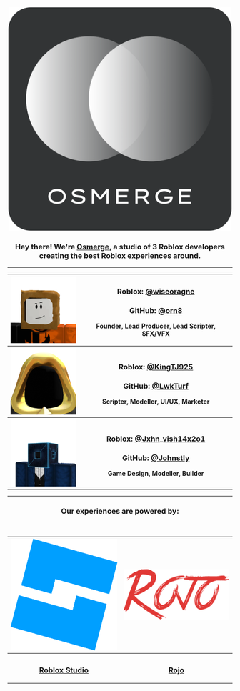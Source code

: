 <div align="center">
<a href="https://www.roblox.com/groups/16254996/Osmerge"><img src="https://raw.githubusercontent.com/Osmerge/.github/refs/heads/main/profile/osmsname.png" width="500" height="500" title="Osmerge Logo" alt="Osmerge Logo"></a>

<h3>Hey there! We're <a href="https://www.roblox.com/groups/16254996/Osmerge">Osmerge</a>, a studio of 3 Roblox developers creating the best Roblox experiences around.</h3>
</div>

---

<div align="center">
<table>
<tr>
<th><a href="https://www.roblox.com/users/1794666003/profile"><img src="https://raw.githubusercontent.com/Osmerge/.github/refs/heads/main/profile/wiseoragne.png" width="150" height="150" title="@wiseoragne's Roblox Avatar" alt="@wiseoragne's Roblox Avatar"></a></th>
<th><h3>Roblox: <a href="https://www.roblox.com/users/1794666003/profile">@wiseoragne</a></h3><h3>GitHub: <a href="https://github.com/orn8">@orn8</a></h3><p>Founder, Lead Producer, Lead Scripter, SFX/VFX</p></th>
<tr>
<tr>
<th><a href="https://www.roblox.com/users/3305086051/profile"><img src="https://raw.githubusercontent.com/Osmerge/.github/refs/heads/main/profile/KingTJ925.png" width="150" height="150" title="@KingTJ925's Roblox Avatar" alt="@KingTJ925's Roblox Avatar"></a></th>
<th><h3>Roblox: <a href="https://www.roblox.com/users/3305086051/profile">@KingTJ925</a></h3><h3>GitHub: <a href="https://github.com/LwkTurf">@LwkTurf</a></h3><p>Scripter, Modeller, UI/UX, Marketer</p></th>
<tr>
<tr>
<th><a href="https://www.roblox.com/users/4286840987/profile"><img src="https://raw.githubusercontent.com/Osmerge/.github/refs/heads/main/profile/Jxhn_vish14x2o1.png" width="150" height="150" title="@Jxhn_vish14x2o1's Roblox Avatar" alt="@Jxhn_vish14x2o1's Roblox Avatar"></a></th>
<th><h3>Roblox: <a href="https://www.roblox.com/users/4286840987/profile">@Jxhn_vish14x2o1</a></h3><h3>GitHub: <a href="https://github.com/Johnstly">@Johnstly</a></h3><p>Game Design, Modeller, Builder</p></th>
<tr>
</table>
</div>

---

<div align="center">
<h3>Our experiences are powered by:</h3><br>

<table>
<tr>
<th><a href="https://create.roblox.com"><img src="https://raw.githubusercontent.com/Osmerge/.github/refs/heads/main/profile/studio.png" width="250" height="250" title="Roblox Studio Logo" alt="Roblox Studio Logo"></a></th>
<th><a href="https://rojo.space"><img src="https://raw.githubusercontent.com/Osmerge/.github/refs/heads/main/profile/rojo.png" width="250" height="112.79296875" title="Rojo Logo" alt="Rojo Logo"></a></th>
</tr>
<tr>
<th><h3><a href="https://create.roblox.com">Roblox Studio</a></h3></th>
<th><h3><a href="https://rojo.space">Rojo</a></h3></th>
</tr>
</table>
</div>

